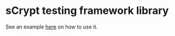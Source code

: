 # sCrypt testing framework library

See an example [here](https://github.com/scrypt-sv/boilerplate) on how to use it.